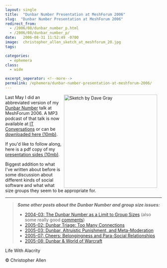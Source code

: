 ```yaml
---
layout: single
title:  "Dunbar Number Presentation at MeshForum 2006"
slug:  "Dunbar Number Presentation at MeshForum 2006"
redirect_from:
  - /2006/08/dunbar_number_p.html
  - /2006/08/dunbar_number_p/
date:   2006-08-31 11:52:49 -0700
image:  christopher_allen_sketch_at_meshforum_20.jpg
tags: 

categories:
  - ephemera
class:
  - wide

excerpt_seperator: <!--more-->
permalink: /ephemera/dunbar-number-presentation-at-meshforum-2006/
---
```


<a href="http://www.flickr.com/photos/davegray/147934089/"><img width="300px" style=" margin-right:15px" align="right"  src="{{ site.url }}{{ site.baseurl }}/assets/images/christopher_allen_sketch_at_meshforum_20.jpg" alt="Sketch by Dave Gray"/></a>

 Last May I did an abbreviated version of my [Dunbar Number](/2004/03/the_dunbar_numb.html) talk at MeshForum 2006. A MP3 podcast of that talk is now available at [IT Conversations](http://www.itconversations.com/shows/detail1072.html)[](http://www.itconversations.com/shows/detail1072.html) or can be [downloaded here (10mb)](http://www.itconversations.com/audio/download/itconversations-1072.mp3).

If you'd like to follow along, here is a pdf copy of my [presentation sides (10mb)](https://web.archive.org/web/20120121011930/http://web.lifewithalacrity.com/christophera/MeshForum_2006_Dunbar_Number.pdf).

Biggest addition to what I've written about before is some discussion about different kinds of social software and what what size groups they seem to be appropriate for.

* * *

> _**Some other posts about the Dunbar Number and group size issues:**_
> 
> * [2004-03: The Dunbar Number as a Limit to Group Sizes](/2004/03/the_dunbar_numb.html) (also some really good [comments](/2004/03/the_dunbar_numb.html#comments))
> * [2005-02: Dunbar Triage: Too Many Connections](/2005/02/dunbar_triage_t.html)
> * [2005-03: Dunbar, Altruistic Punishment, and Meta-Moderation](/2005/03/dunbar_altruist.html)
> * [2005-07: Cheers: Belongingness and Para-Social Relationships](/2005/07/cheers_belongin.html)
> * [2005-08: Dunbar & World of Warcraft](/2005/08/dunbar_world_of.html)

<!-- [Community by the Numbers](/tags/community-by-the-numbers/) [Science](/tags/science/) [Social Software](/tags/social-software/) [Web/Tech](/tags/web/tech/) [dunbar number](/tags/dunbar-number/) [itconversations](/tags/itconversations/) [podcast](/tags/podcast/) [mp3](/tags/mp3/) [presentation](/tags/presentation/) [meshforum2006](/tags/meshforum2006/) [group size](/tags/group-size/) [robin dunbar](/tags/robin-dunbar/) [anthropology](/tags/anthropology/) [social software](/tags/social-software/) -->

Life With Alacrity

© Christopher Allen